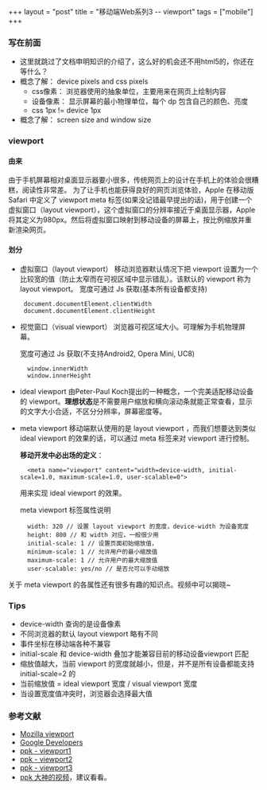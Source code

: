 +++
layout = "post"
title = "移动端Web系列3 -- viewport"
tags = ["mobile"]
+++

### 写在前面
* 这里就跳过了文档申明知识的介绍了，这么好的机会还不用html5的，你还在等什么？
* 概念了解： device pixels and css pixels
    - css像素： 浏览器使用的抽象单位，主要用来在网页上绘制内容
    - 设备像素： 显示屏幕的最小物理单位，每个 dp 包含自己的颜色、亮度
    - css 1px != device 1px
* 概念了解： screen size and window size

### viewport

#### 由来
由于手机屏幕相对桌面显示器要小很多，传统网页上的设计在手机上的体验会很糟糕，阅读性非常差。
为了让手机也能获得良好的网页浏览体验，Apple 在移动版 Safari 中定义了 viewport meta 标签(如果没记错最早提出的话)，用于创建一个虚拟窗口（layout viewport），这个虚拟窗口的分辨率接近于桌面显示器，Apple 将其定义为980px。然后将虚拟窗口映射到移动设备的屏幕上，按比例缩放并重新渲染网页。

#### 划分
*  虚拟窗口（layout viewport）
    移动浏览器默认情况下把 viewport 设置为一个比较宽的值（防止太窄而在可视区域中显示错乱）。该默认的 viewport 称为 layout viewport。
    宽度可通过 Js 获取(基本所有设备都支持)

        document.documentElement.clientWidth
        document.documentElement.clientHeight
* 视觉窗口（visual viewport）
    浏览器可视区域大小。可理解为手机物理屏幕。

    宽度可通过 Js 获取(不支持Android2, Opera Mini, UC8)

        window.innerWidth
        window.innerHeight

* ideal viewport
    由Peter-Paul Koch提出的一种概念，一个完美适配移动设备的 viewport。**理想状态**是不需要用户缩放和横向滚动条就能正常查看，显示的文字大小合适，不区分分辨率，屏幕密度等。

* meta viewport
    移动端默认使用的是 layout viewport ，而我们想要达到类似 ideal viewport 的效果的话，可以通过 meta 标签来对 viewport 进行控制。

    **移动开发中必出场的定义**：

        <meta name="viewport" content="width=device-width, initial-scale=1.0, maximum-scale=1.0, user-scalable=0">

    用来实现 ideal viewport 的效果。

    meta viewport 标签属性说明

        width: 320 // 设置 layout viewport 的宽度，device-width 为设备宽度
        height: 800 // 和 width 对应，一般很少用
        initial-scale: 1 // 设置页面初始缩放值，
        minimum-scale: 1 // 允许用户的最小缩放值
        maximum-scale: 1 // 允许用户的最大缩放值
        user-scalable: yes/no // 是否允可以手动缩放

关于 meta viewport 的各属性还有很多有趣的知识点。视频中可以揭晓~

### Tips
* device-width 查询的是设备像素
* 不同浏览器的默认 layout viewport 略有不同
* 事件坐标在移动端各种不兼容
* initial-scale 和 device-width 叠加才能兼容目前的移动设备viewport 匹配
* 缩放值越大，当前 viewport 的宽度就越小，但是，并不是所有设备都能支持 initial-scale=2 的
* 当前缩放值 = ideal viewport 宽度  / visual viewport 宽度
* 当设置宽度值冲突时，浏览器会选择最大值


### 参考文献
* [Mozilla viewport](https://developer.mozilla.org/zh-CN/docs/Mobile/Viewport_meta_tag)
* [Google Developers](https://developers.google.com/speed/docs/insights/ConfigureViewport)
* [ppk - viewport1](http://www.quirksmode.org/mobile/viewports.html)
* [ppk - viewport2](http://www.quirksmode.org/mobile/viewports2.html)
* [ppk - viewport3](http://www.quirksmode.org/mobile/metaviewport/)
* [ppk 大神的视频](http://youtu.be/8J6EdpXdzqc)，建议看看。
